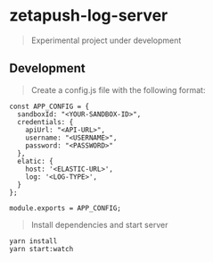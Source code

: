 # zetapush-log-server

> Experimental project under development

## Development

> Create a config.js file with the following format:
```console
const APP_CONFIG = {
  sandboxId: "<YOUR-SANDBOX-ID>",
  credentials: {
    apiUrl: "<API-URL>",
    username: "<USERNAME>",
    password: "<PASSWORD>"
  },
  elatic: {
    host: '<ELASTIC-URL>',
    log: '<LOG-TYPE>',
  }
};

module.exports = APP_CONFIG;
```

> Install dependencies and start server
```console
yarn install
yarn start:watch
```